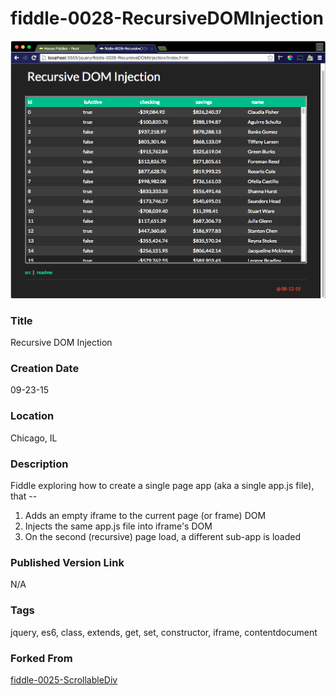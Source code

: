 fiddle-0028-RecursiveDOMInjection
======

![Screenshot](screenshot.png)


### Title

Recursive DOM Injection


### Creation Date

09-23-15


### Location

Chicago, IL


### Description

Fiddle exploring how to create a single page app (aka a single app.js file), that --

1. Adds an empty iframe to the current page (or frame) DOM
2. Injects the same app.js file into iframe's DOM
3. On the second (recursive) page load, a different sub-app is loaded


### Published Version Link

N/A

### Tags

jquery, es6, class, extends, get, set, constructor, iframe, contentdocument


### Forked From

[fiddle-0025-ScrollableDiv](../fiddle-0025-ScrollableDiv)
